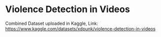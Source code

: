 # Violence Detection in Videos
Combined Dataset uploaded in Kaggle, Link: https://www.kaggle.com/datasets/xdpunk/violence-detection-in-videos
